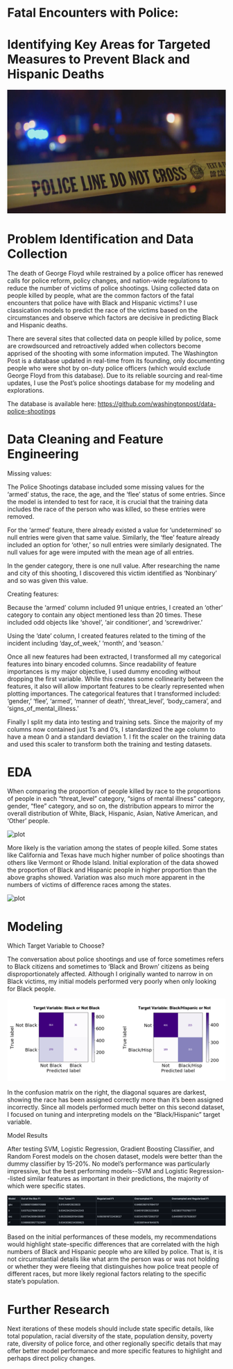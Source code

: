 # Fatal Encounters with Police: 
# Identifying Key Areas for Targeted Measures to Prevent Black and Hispanic Deaths

![plot](reports/figures/readme_images/policeline.jpg)

# Problem Identification and Data Collection

 The death of George Floyd while restrained by a police officer has renewed calls for police reform, policy changes, and nation-wide regulations to reduce the number of victims of police shootings. Using collected data on people killed by people, what are the common factors of the fatal encounters that police have with Black and Hispanic victims? I use classication models to predict the race of the victims based on the circumstances and observe which factors are decisive in predicting Black and Hispanic deaths. 
 
There are several sites that collected data on people killed by police, some are crowdsourced and retroactively added when collectors become apprised of the shooting with some information imputed. The Washington Post is a database updated in real-time from its founding, only documenting people who were shot by on-duty police officers (which would exclude George Floyd from this database). Due to its reliable sourcing and real-time updates, I use the Post’s police shootings database for my modeling and explorations.

The database is available here: ​https://github.com/washingtonpost/data-police-shootings

# Data Cleaning and Feature Engineering

Missing values:

The Police Shootings database included some missing values for the ‘armed’ status, the race, the age, and the ‘flee’ status of some entries. Since the model is intended to test for race, it is crucial that the training data includes the race of the person who was killed, so these entries were removed.

For the ‘armed’ feature, there already existed a value for ‘undetermined’ so null entries were given that same value. Similarly, the ‘flee’ feature already included an option for ‘other,’ so null entries were similarly designated. The null values for age were imputed with the mean age of all entries.

In the gender category, there is one null value. After researching the name and city of this shooting, I discovered this victim identified as ‘Nonbinary’ and so was given this value.

Creating features:

Because the ‘armed’ column included 91 unique entries, I created an ‘other’ category to contain any object mentioned less than 20 times. These included odd objects like ‘shovel’, ‘air conditioner’, and ‘screwdriver.’

Using the ‘date’ column, I created features related to the timing of the incident including ‘day_of_week,’ ‘month’, and ‘season.’

Once all new features had been extracted, I transformed all my categorical features into binary encoded columns. Since readability of feature importances is my major objective, I used dummy encoding without dropping the first variable. While this creates some collinearity between the features, it also will allow important features to be clearly represented when plotting importances. The categorical features that I transformed included: ‘gender,’ ‘flee’, ‘armed’, ‘manner of death’, ‘threat_level’, ‘body_camera’, and ‘signs_of_mental_illness.’

Finally I split my data into testing and training sets. Since the majority of my columns now contained just 1’s and 0’s, I standardized the age column to have a mean 0 and a standard deviation 1. I fit the scaler on the training data and used this scaler to transform both the training and testing datasets.

# EDA

When comparing the proportion of people killed by race to the proportions of people in each “threat_level” category, “signs of mental illness” category, gender, “flee” category, and so on, the distribution appears to mirror the overall distribution of White, Black, Hispanic, Asian, Native American, and ‘Other’ people.

![plot](reports/figures/featuresbyrace.png)

More likely is the variation among the states of people killed. Some states like California and Texas have much higher number of police shootings than others like Vermont or Rhode Island. Initial exploration of the data showed the proportion of Black and Hispanic people in higher proportion than the above graphs showed. Variation was also much more apparent in the numbers of victims of difference races among the states.

![plot](reports/figures/statesbyrace.png)

# Modeling

Which Target Variable to Choose?

The conversation about police shootings and use of force sometimes refers to Black citizens and sometimes to ‘Black and Brown’ citizens as being disproportionately affected. Although I originally wanted to narrow in on Black victims, my initial models performed very poorly when only looking for Black people.

![plot](reports/figures/readme_images/target_variable_confusion.png)

In the confusion matrix on the right, the diagonal squares are darkest, showing the race has been assigned correctly more than it’s been assigned incorrectly. Since all models performed much better on this second dataset, I focused on tuning and interpreting models on the “Black/Hispanic” target variable.

Model Results

After testing SVM, Logistic Regression, Gradient Boosting Classifier, and Random Forest models on the chosen dataset, models were better than the dummy classifier by 15-20%. No model’s performance was particularly impressive, but the best performing models--SVM and Logistic Regression--listed similar features as important in their predictions, the majority of which were specific states.

![plot](reports/figures/readme_images/model_scores.png)

Based on the initial performances of these models, my recommendations would highlight state-specific differences that are correlated with the high numbers of Black and Hispanic people who are killed by police. That is, it is not circumstantial details like what arm the person was or was not holding or whether they were fleeing that distinguishes how police treat people of different races, but more likely regional factors relating to the specific state’s population.

# Further Research

Next iterations of these models should include state specific details, like total population, racial diversity of the state, population density, poverty rate, diversity of police force, and other regionally specific details that may offer better model performance and more specific features to highlight and perhaps direct policy changes.
